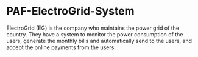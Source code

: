 # PAF-ElectroGrid-System
ElectroGrid (EG) is the company who maintains the power grid of the country. They have a system to  monitor the power consumption of the users, generate the monthly bills and automatically send to the  users, and accept the online payments from the users.
